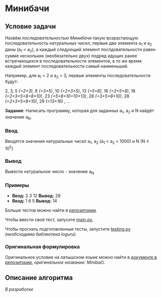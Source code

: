 # Минибачи

## Условие задачи
Назвём *последовательностью Минибачи* такую возрастающую последовательность натуральных чисел, первые два элемента a<sub>1</sub> и a<sub>2</sub> даны (a<sub>1</sub> < a<sub>2</sub>),
а каждый следующий элемент послдовательности равен сумме нескольких (необязательно двух) подряд идущих ранее встречающихся в последовательности элементов, в то же время каждый элемент последовательности самый наименьший.

Например, для a<sub>1</sub> = 2 и a<sub>2</sub> = 3, первые элементы последовательности будут:

2,
 3,
 5 *(=2+3)*,
 8 *(=3+5)*,
 10 *(=2+3+5)*,
 13 *(=5+8)*,
 16 *(=3+5+8)*,
 18 *(=2+3+5+8=8+10)*,
 23 *(=5+8+10=10+13)*,
 26 *(=3+5+8+10)*,
 28 *(=2+3+5+8+10)*,
 29 *(=13+16)* , ...

**Задание**: Написать программу, которая для заданных a<sub>1</sub>, a<sub>2</sub> и N найдёт значение a<sub>N</sub>. 

### Ввод
Вводятся значения натуральных чисел a<sub>1</sub>, a<sub>2</sub> (a<sub>1</sub> < a<sub>2</sub> < 1000) и N (N ≤ 10<sup>5</sup>)

### Вывод
Вывести натуральное число - значение a<sub>N</sub>

### Примеры
- **Ввод:** 2 3 12	**Вывод:** 29
- **Ввод:** 1 6 5	**Вывод:** 14

Больше тестов можно найти в [репозитории](/tests).

Чтобы ввести свой тест, запусите [main.py](/main.py),

Чтобы прогнать подготовленные тесты, запустите [testing.py](/testing.py) *(необсходима библиотека loguru)*.

### Оригинальная формулировка
Оригинальное условие на латышском языке можно найти в [документе в репозитории](docs/2018_3_d1_uzd.pdf), *оригинальное название: Minibači*.

## Описание алгоритма

*В разработке*
